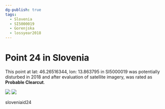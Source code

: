 ```yaml
---
dg-publish: true
tags:
  - Slovenia
  - SI5000019
  - Gorenjska
  - lossyear2018
---
```


# Point 24 in Slovenia

This point at lat: 46.26516344, lon: 13.863795 in SI5000019 was potentially disturbed in 2018 and after evaluation of satellite imagery, was rated as **Probable Clearcut**.

<div class='juxtapose' data-showcredits='false'>
<img src='https://baserow-backend-production20240528124524339000000001.s3.amazonaws.com/user_files/zi7kvIy1AgUXOPiF1qoVa2w91En9hXt3_3ca78055aa0edf2d7b7d72cdb5d9d756a7b01e865f3a45cd552083a1bc96c871.png' data-label='August 2016' />
<img src='https://baserow-backend-production20240528124524339000000001.s3.amazonaws.com/user_files/xHbu9OeAL3xHDmqelpw99OWdHJtZhenw_8cf813ae3109d459bad24589b87ba580d76db6f067533ed208a540981483f0f9.png' data-label='August 2018' />
</div>

sloveniaid24